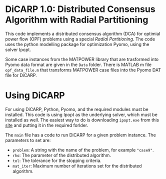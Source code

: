 # DiCARP 1.0: Distributed Consensus Algorithm with Radial Partitioning  

This code implements a distributed consensus algorithm (DCA) for optimial power flow (OPF) problems using a special *Radial Partitioning*. The code uses the python modelling package for optimization Pyomo, using the solver Ipopt. 

Some case instances from the MATPOWER library that are trasformed into Pyomo data format are given in the `Data` folder. There is MATLAB m file `opf_data_file.m` that transforms MATPOWER case files into the Pyomo DAT file for DiCARP. 

# Using DiCARP

For using DiCARP, Python, Pyomo, and the required modules must be installed. This code is using Ipopt as the underlying solver, which must be installed as well. The easiest way to do is downloading `ipopt.exe` from this [site](https://www.coin-or.org/download/binary/Ipopt/) and putting it in the required forlder. 

The `main` file has a code to run DiCARP for a given problem instance. The parameters to set are:

+ `problem`: A string with the name of the problem, for example `"case9"`.
+ `rho`: The parameter of the distributed algorithm. 
+ `tol`: The tolerance for the stopping criteria. 
+ `mat_iter`: Maximum number of iterations set for the distributed algorithm.  
